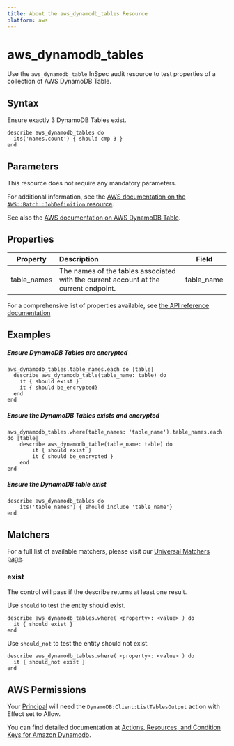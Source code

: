 ```yaml
---
title: About the aws_dynamodb_tables Resource
platform: aws
---
```


# aws_dynamodb_tables

Use the `aws_dynamodb_table` InSpec audit resource to test properties of a collection of AWS DynamoDB Table.

## Syntax

 Ensure exactly 3 DynamoDB Tables exist.

    describe aws_dynamodb_tables do
      its('names.count') { should cmp 3 }
    end

## Parameters

This resource does not require any mandatory parameters.

For additional information, see the [AWS documentation on the `AWS::Batch::JobDefinition` resource](https://docs.aws.amazon.com/AWSCloudFormation/latest/UserGuide/aws-resource-batch-jobdefinition.html).


See also the [AWS documentation on AWS DynamoDB Table](https://docs.aws.amazon.com/AWSCloudFormation/latest/UserGuide/aws-resource-dynamodb-table.html).

## Properties

| Property  | Description | Field |
| :---: | :--- | :---: |
| table_names | The names of the tables associated with the current account at the current endpoint. | table_name |

For a comprehensive list of properties available, see [the API reference documentation](https://docs.aws.amazon.com/amazondynamodb/latest/APIReference/API_ListTables.html)

## Examples

##### Ensure DynamoDB Tables are encrypted

    aws_dynamodb_tables.table_names.each do |table|
      describe aws_dynamodb_table(table_name: table) do
        it { should exist }
        it { should be_encrypted}
      end
    end

##### Ensure the DynamoDB Tables exists and encrypted
    aws_dynamodb_tables.where(table_names: 'table_name').table_names.each do |table|
        describe aws_dynamodb_table(table_name: table) do
            it { should exist }
            it { should be_encrypted }
        end
    end

##### Ensure the DynamoDB table exist
    describe aws_dynamodb_tables do
        its('table_names') { should include 'table_name'}
    end

## Matchers

For a full list of available matchers, please visit our [Universal Matchers page](https://www.inspec.io/docs/reference/matchers/).

### exist

The control will pass if the describe returns at least one result.

Use `should` to test the entity should exist.

    describe aws_dynamodb_tables.where( <property>: <value> ) do
      it { should exist }
    end

Use `should_not` to test the entity should not exist.

    describe aws_dynamodb_tables.where( <property>: <value> ) do
      it { should_not exist }
    end

## AWS Permissions

Your [Principal](https://docs.aws.amazon.com/IAM/latest/UserGuide/intro-structure.html#intro-structure-principal) will need the `DynamoDB:Client:ListTablesOutput` action with Effect set to Allow.

You can find detailed documentation at [Actions, Resources, and Condition Keys for Amazon Dynamodb](https://docs.aws.amazon.com/IAM/latest/UserGuide/list_amazondynamodb.html).
